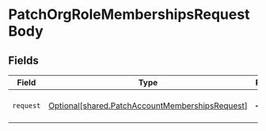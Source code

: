 # PatchOrgRoleMembershipsRequestBody


## Fields

| Field                                                                                                    | Type                                                                                                     | Required                                                                                                 | Description                                                                                              |
| -------------------------------------------------------------------------------------------------------- | -------------------------------------------------------------------------------------------------------- | -------------------------------------------------------------------------------------------------------- | -------------------------------------------------------------------------------------------------------- |
| `request`                                                                                                | [Optional[shared.PatchAccountMembershipsRequest]](../../models/shared/patchaccountmembershipsrequest.md) | :heavy_minus_sign:                                                                                       | Request for the PatchOrgRoleMemberships API                                                              |